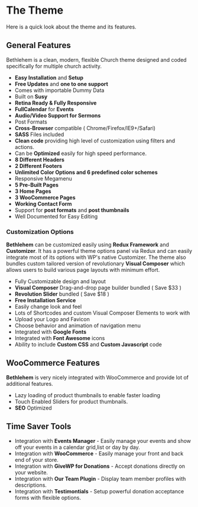 # The Theme

Here is a quick look about the theme and its features.

## General Features

Bethlehem is a clean, modern, flexible Church theme designed and coded specifically for multiple church activity.

* **Easy Installation** and **Setup**
* **Free Updates** and **one to one support**
* Comes with importable Dummy Data
* Built on **Susy**
* **Retina Ready & Fully Responsive**
* **FullCalendar** for **Events**
* **Audio/Video Support for Sermons**
* Post Formats
* **Cross-Browser** compatible ( Chrome/Firefox/IE9+/Safari)
* **SASS** Files included
* **Clean code** providing high level of customization using filters and actions.
* Can be **Optimized** easily for high speed performance.
* **8 Different Headers**
* **2 Different Footers**
* **Unlimited Color Options and 6 predefined color schemes**
* Responsive Megamenu
* **5 Pre-Built Pages**
* **3 Home Pages**
* **3 WooCommerce Pages**
* **Working Contact Form**
* Support for **post formats** and **post thumbnails**
* Well Documented for Easy Editing

### Customization Options

**Bethlehem** can be customized easily using **Redux Framework** and **Customizer**. It has a powerful theme options panel via Redux and can easily integrate most of its options with WP's native Customizer. The theme also bundles custom tailored version of revolutionary **Visual Composer** which allows users to build various page layouts with minimum effort.

* Fully Customizable design and layout
* **Visual Composer** Drag-and-drop page builder bundled ( Save $33 )
* **Revolution Slider** bundled ( Save $18 )
* **Free Installation Service**
* Easily change look and feel
* Lots of Shortcodes and custom Visual Composer Elements to work with
* Upload your Logo and Favicon
* Choose behavior and animation of navigation menu
* Integrated with **Google Fonts**
* Integrated with **Font Awesome** icons
* Ability to include **Custom CSS** and **Custom Javascript** code

## WooCommerce Features
**Bethlehem** is very nicely integrated with WooCommerce and provide lot of additional features.

* Lazy loading of product thumbnails to enable faster loading
* Touch Enabled Sliders for product thumbnails.
* **SEO** Optimized

## Time Saver Tools
* Integration with **Events Manager** - Easily manage your events and show off your events in a calendar grid,list or day by day.
* Integration with **WooCommerce** - Easily manage your front and back end of your store.
* Integration with **GiveWP for Donations** - Accept donations directly on your website.
* Integration with **Our Team Plugin** - Display team member profiles with descriptions.
* Integration with **Testimontials** - Setup powerful donation acceptance forms with flexible options.
